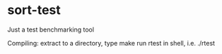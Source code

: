 # sort-test
Just a test benchmarking tool

Compiling: 
extract to a directory, type make
run rtest in shell, i.e. ./rtest
